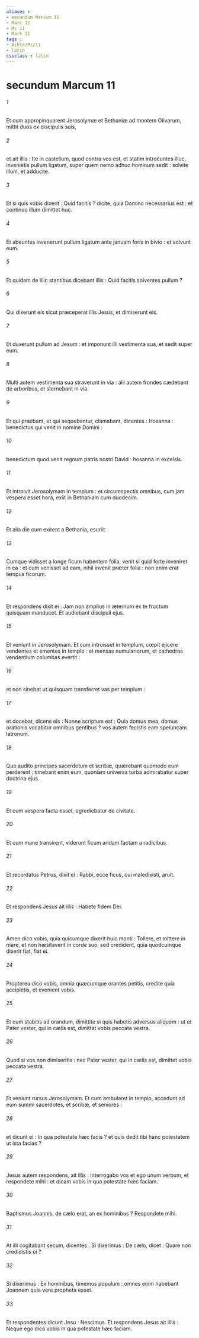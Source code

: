 ```yaml
---
aliases : 
- secundum Marcum 11
- Marc 11
- Mc 11
- Mark 11
tags : 
- Bible/Mc/11
- latin
cssclass : latin
---
```


# secundum Marcum 11

###### 1
Et cum appropinquarent Jerosolymæ et Bethaniæ ad montem Olivarum, mittit duos ex discipulis suis,
###### 2
et ait illis : Ite in castellum, quod contra vos est, et statim introëuntes illuc, invenietis pullum ligatum, super quem nemo adhuc hominum sedit : solvite illum, et adducite.
###### 3
Et si quis vobis dixerit : Quid facitis ? dicite, quia Domino necessarius est : et continuo illum dimittet huc.
###### 4
Et abeuntes invenerunt pullum ligatum ante januam foris in bivio : et solvunt eum.
###### 5
Et quidam de illic stantibus dicebant illis : Quid facitis solventes pullum ?
###### 6
Qui dixerunt eis sicut præceperat illis Jesus, et dimiserunt eis.
###### 7
Et duxerunt pullum ad Jesum : et imponunt illi vestimenta sua, et sedit super eum.
###### 8
Multi autem vestimenta sua straverunt in via : alii autem frondes cædebant de arboribus, et sternebant in via.
###### 9
Et qui præibant, et qui sequebantur, clamabant, dicentes : Hosanna : benedictus qui venit in nomine Domini :
###### 10
benedictum quod venit regnum patris nostri David : hosanna in excelsis.
###### 11
Et introivit Jerosolymam in templum : et circumspectis omnibus, cum jam vespera esset hora, exiit in Bethaniam cum duodecim.
###### 12
Et alia die cum exirent a Bethania, esuriit.
###### 13
Cumque vidisset a longe ficum habentem folia, venit si quid forte inveniret in ea : et cum venisset ad eam, nihil invenit præter folia : non enim erat tempus ficorum.
###### 14
Et respondens dixit ei : Jam non amplius in æternum ex te fructum quisquam manducet. Et audiebant discipuli ejus.
###### 15
Et veniunt in Jerosolymam. Et cum introisset in templum, cœpit ejicere vendentes et ementes in templo : et mensas numulariorum, et cathedras vendentium columbas evertit :
###### 16
et non sinebat ut quisquam transferret vas per templum :
###### 17
et docebat, dicens eis : Nonne scriptum est : Quia domus mea, domus orationis vocabitur omnibus gentibus ? vos autem fecistis eam speluncam latronum.
###### 18
Quo audito principes sacerdotum et scribæ, quærebant quomodo eum perderent : timebant enim eum, quoniam universa turba admirabatur super doctrina ejus.
###### 19
Et cum vespera facta esset, egrediebatur de civitate.
###### 20
Et cum mane transirent, viderunt ficum aridam factam a radicibus.
###### 21
Et recordatus Petrus, dixit ei : Rabbi, ecce ficus, cui maledixisti, aruit.
###### 22
Et respondens Jesus ait illis : Habete fidem Dei.
###### 23
Amen dico vobis, quia quicumque dixerit huic monti : Tollere, et mittere in mare, et non hæsitaverit in corde suo, sed crediderit, quia quodcumque dixerit fiat, fiat ei.
###### 24
Propterea dico vobis, omnia quæcumque orantes petitis, credite quia accipietis, et evenient vobis.
###### 25
Et cum stabitis ad orandum, dimittite si quis habetis adversus aliquem : ut et Pater vester, qui in cælis est, dimittat vobis peccata vestra.
###### 26
Quod si vos non dimiseritis : nec Pater vester, qui in cælis est, dimittet vobis peccata vestra.
###### 27
Et veniunt rursus Jerosolymam. Et cum ambularet in templo, accedunt ad eum summi sacerdotes, et scribæ, et seniores :
###### 28
et dicunt ei : In qua potestate hæc facis ? et quis dedit tibi hanc potestatem ut ista facias ?
###### 29
Jesus autem respondens, ait illis : Interrogabo vos et ego unum verbum, et respondete mihi : et dicam vobis in qua potestate hæc faciam.
###### 30
Baptismus Joannis, de cælo erat, an ex hominibus ? Respondete mihi.
###### 31
At illi cogitabant secum, dicentes : Si dixerimus : De cælo, dicet : Quare non credidistis ei ?
###### 32
Si dixerimus : Ex hominibus, timemus populum : omnes enim habebant Joannem quia vere propheta esset.
###### 33
Et respondentes dicunt Jesu : Nescimus. Et respondens Jesus ait illis : Neque ego dico vobis in qua potestate hæc faciam.
